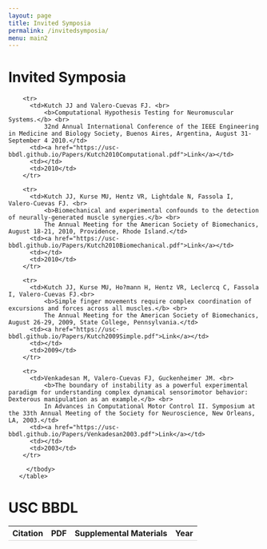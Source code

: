 ```yaml
---
layout: page
title: Invited Symposia
permalink: /invitedsymposia/
menu: main2
---
```


<head>
<link rel="stylesheet" href="https://code.jquery.com/mobile/1.4.5/jquery.mobile-1.4.5.min.css">
<script src="https://code.jquery.com/jquery-1.11.3.min.js"></script>
<script src="https://code.jquery.com/mobile/1.4.5/jquery.mobile-1.4.5.min.js"></script>
<style>
th
{
border-bottom: 1px solid #d6d6d6;
}
tr:nth-child(even)
{
background:#e9e9e9;
}
</style>
</head>
<body>

<div data-role="page" id="pageone">
  <div data-role="header">
    <h1>Invited Symposia</h1>
  </div>
  
  <div data-role="main" class="ui-content">
    <!-- <form>
      <input id="filterTable-input" data-type="search" placeholder="Search For Publications...">
    </form> -->
    <table data-role="table" data-mode="columntoggle" class="ui-responsive ui-shadow" id="myTable" data-filter="true" data-input="#filterTable-input">
      <thead>
        <tr>
          <th>Citation</th>
          <th data-priority="1">PDF</th>
          <th data-priority="2">Supplemental Materials</th>
          <th data-priority="3">Year</th>
        </tr>
      </thead>
      <tbody>

        <tr>
          <td>Kutch JJ and Valero-Cuevas FJ. <br>
              <b>Computational Hypothesis Testing for Neuromuscular Systems.</b> <br>
              32nd Annual International Conference of the IEEE Engineering in Medicine and Biology Society, Buenos Aires, Argentina, August 31-September 4 2010.</td>
          <td><a href="https://usc-bbdl.github.io/Papers/Kutch2010Computational.pdf">Link</a></td>
          <td></td>
          <td>2010</td>
        </tr>

        <tr>
          <td>Kutch JJ, Kurse MU, Hentz VR, Lightdale N, Fassola I, Valero-Cuevas FJ. <br>
              <b>Biomechanical and experimental confounds to the detection of neurally-generated muscle synergies.</b> <br>
              The Annual Meeting for the American Society of Biomechanics, August 18-21, 2010, Providence, Rhode Island.</td>
          <td><a href="https://usc-bbdl.github.io/Papers/Kutch2010Biomechanical.pdf">Link</a></td>
          <td></td>
          <td>2010</td>
        </tr>

        <tr>
          <td>Kutch JJ, Kurse MU, Ho?mann H, Hentz VR, Leclercq C, Fassola I, Valero-Cuevas FJ.<br>
              <b>Simple finger movements require complex coordination of excursions and forces across all muscles.</b> <br>
              The Annual Meeting for the American Society of Biomechanics, August 26-29, 2009, State College, Pennsylvania.</td>
          <td><a href="https://usc-bbdl.github.io/Papers/Kutch2009Simple.pdf">Link</a></td>
          <td></td>
          <td>2009</td>
        </tr>

        <tr>
          <td>Venkadesan M, Valero-Cuevas FJ, Guckenheimer JM. <br>
              <b>The boundary of instability as a powerful experimental paradigm for understanding complex dynamical sensorimotor behavior: Dexterous manipulation as an example.</b> <br>
              In Advances in Computational Motor Control II. Symposium at the 33th Annual Meeting of the Society for Neuroscience, New Orleans, LA, 2003.</td>
          <td><a href="https://usc-bbdl.github.io/Papers/Venkadesan2003.pdf">Link</a></td>
          <td></td>
          <td>2003</td>
        </tr>

         </tbody>
       </table>
  </div>

  <div data-role="footer">
    <h1>USC BBDL</h1>
  </div>
</div>
      
